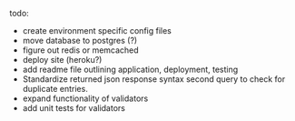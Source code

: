 todo: 
  - create environment specific config files
  - move database to postgres (?)
  - figure out redis or memcached
  - deploy site (heroku?)
  - add readme file outlining application, deployment, testing
  - Standardize returned json response syntax
    second query to check for duplicate entries.
  - expand functionality of validators
  - add unit tests for validators
